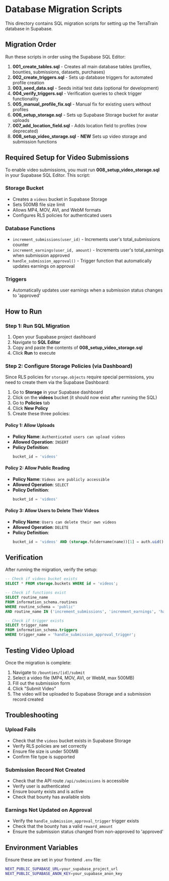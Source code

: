 # Database Migration Scripts

This directory contains SQL migration scripts for setting up the TerraTrain database in Supabase.

## Migration Order

Run these scripts in order using the Supabase SQL Editor:

1. **001_create_tables.sql** - Creates all main database tables (profiles, bounties, submissions, datasets, purchases)
2. **002_create_triggers.sql** - Sets up database triggers for automated profile creation
3. **003_seed_data.sql** - Seeds initial test data (optional for development)
4. **004_verify_triggers.sql** - Verification queries to check trigger functionality
5. **005_manual_profile_fix.sql** - Manual fix for existing users without profiles
6. **006_setup_storage.sql** - Sets up Supabase Storage bucket for avatar uploads
7. **007_add_location_field.sql** - Adds location field to profiles (now deprecated)
8. **008_setup_video_storage.sql** - **NEW** Sets up video storage and submission functions

## Required Setup for Video Submissions

To enable video submissions, you must run **008_setup_video_storage.sql** in your Supabase SQL Editor. This script:

### Storage Bucket
- Creates a `videos` bucket in Supabase Storage
- Sets 500MB file size limit
- Allows MP4, MOV, AVI, and WebM formats
- Configures RLS policies for authenticated users

### Database Functions
- `increment_submissions(user_id)` - Increments user's total_submissions counter
- `increment_earnings(user_id, amount)` - Increments user's total_earnings when submission approved
- `handle_submission_approval()` - Trigger function that automatically updates earnings on approval

### Triggers
- Automatically updates user earnings when a submission status changes to 'approved'

## How to Run

### Step 1: Run SQL Migration

1. Open your Supabase project dashboard
2. Navigate to **SQL Editor**
3. Copy and paste the contents of **008_setup_video_storage.sql**
4. Click **Run** to execute

### Step 2: Configure Storage Policies (via Dashboard)

Since RLS policies for `storage.objects` require special permissions, you need to create them via the Supabase Dashboard:

1. Go to **Storage** in your Supabase dashboard
2. Click on the **videos** bucket (it should now exist after running the SQL)
3. Go to **Policies** tab
4. Click **New Policy**
5. Create these three policies:

#### Policy 1: Allow Uploads
- **Policy Name**: `Authenticated users can upload videos`
- **Allowed Operation**: `INSERT`
- **Policy Definition**:
  ```sql
  bucket_id = 'videos'
  ```

#### Policy 2: Allow Public Reading
- **Policy Name**: `Videos are publicly accessible`
- **Allowed Operation**: `SELECT`
- **Policy Definition**:
  ```sql
  bucket_id = 'videos'
  ```

#### Policy 3: Allow Users to Delete Their Videos
- **Policy Name**: `Users can delete their own videos`
- **Allowed Operation**: `DELETE`
- **Policy Definition**:
  ```sql
  bucket_id = 'videos' AND (storage.foldername(name))[1] = auth.uid()::text
  ```

## Verification

After running the migration, verify the setup:

```sql
-- Check if videos bucket exists
SELECT * FROM storage.buckets WHERE id = 'videos';

-- Check if functions exist
SELECT routine_name
FROM information_schema.routines
WHERE routine_schema = 'public'
AND routine_name IN ('increment_submissions', 'increment_earnings', 'handle_submission_approval');

-- Check if trigger exists
SELECT trigger_name
FROM information_schema.triggers
WHERE trigger_name = 'handle_submission_approval_trigger';
```

## Testing Video Upload

Once the migration is complete:

1. Navigate to `/bounties/[id]/submit`
2. Select a video file (MP4, MOV, AVI, or WebM, max 500MB)
3. Fill out the submission form
4. Click "Submit Video"
5. The video will be uploaded to Supabase Storage and a submission record created

## Troubleshooting

### Upload Fails
- Check that the `videos` bucket exists in Supabase Storage
- Verify RLS policies are set correctly
- Ensure file size is under 500MB
- Confirm file type is supported

### Submission Record Not Created
- Check that the API route `/api/submissions` is accessible
- Verify user is authenticated
- Ensure bounty exists and is active
- Check that bounty has available slots

### Earnings Not Updated on Approval
- Verify the `handle_submission_approval_trigger` trigger exists
- Check that the bounty has a valid `reward_amount`
- Ensure the submission status changed from non-approved to 'approved'

## Environment Variables

Ensure these are set in your frontend `.env` file:

```bash
NEXT_PUBLIC_SUPABASE_URL=your_supabase_project_url
NEXT_PUBLIC_SUPABASE_ANON_KEY=your_supabase_anon_key
```
